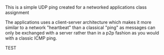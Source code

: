 This is a simple UDP ping created for a networked applications class assignment

The applications uses a client-server architecture which makes it more similar to a network "heartbeat" than a classical "ping"
as messages can only be exchanged with a server rather than in a p2p fashion as you would with a classic ICMP ping.


TEST
